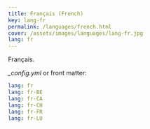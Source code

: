 ```yaml
---
title: Français (French)
key: lang-fr
permalink: /languages/french.html
cover: /assets/images/languages/lang-fr.jpg
lang: fr
---
```


Français.

<!--more-->

*_config.yml* or front matter:

```yml
lang: fr
lang: fr-BE
lang: fr-CA
lang: fr-CH
lang: fr-FR
lang: fr-LU
```
